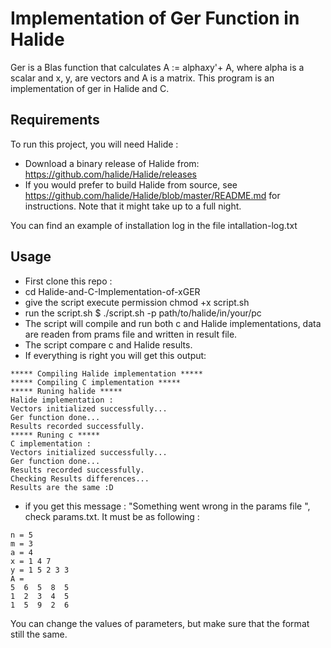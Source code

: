 # Implementation of Ger Function in Halide 
Ger is a Blas function that calculates  A := alpha*x*y'+ A, where alpha is a scalar and x, y, are vectors and A is a matrix. 
This program is an  implementation of ger in Halide and C. 

## Requirements

To run  this project, you will need Halide :

* Download a binary release of Halide from: https://github.com/halide/Halide/releases
* If you would prefer to build Halide from source, see https://github.com/halide/Halide/blob/master/README.md  for instructions. Note that it might take up to a full night.

You can find an example of installation log in the file intallation-log.txt

## Usage

* First clone this repo : 
* cd Halide-and-C-Implementation-of-xGER
* give the script execute permission chmod +x script.sh
* run the script.sh $ ./script.sh -p path/to/halide/in/your/pc
* The script will compile and run both c and Halide implementations, data are readen from prams file and written in result file. 
* The script compare c and Halide results. 
* If everything is right you will get this output:
```
***** Compiling Halide implementation *****
***** Compiling C implementation *****
***** Runing halide *****
Halide implementation :  
Vectors initialized successfully... 
Ger function done...
Results recorded successfully.  
***** Runing c *****
C implementation : 
Vectors initialized successfully... 
Ger function done... 
Results recorded successfully.  
Checking Results differences... 
Results are the same :D
```
* if you get this message : "Something went wrong in the params file ", check params.txt. It must be as following :
```
n = 5
m = 3
a = 4
x = 1 4 7
y = 1 5 2 3 3
A =
5  6  5  8  5
1  2  3  4  5
1  5  9  2  6
```
You can change the values of parameters, but make sure that the  format still the same. 





